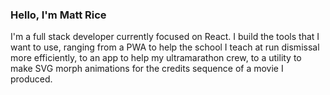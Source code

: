 ### Hello, I'm Matt Rice
I'm a full stack developer currently focused on React. I build the tools that I want to use, ranging from a PWA to help the school I teach at run dismissal more efficiently, to an app to help my ultramarathon crew, to a utility to make SVG morph animations for the credits sequence of a movie I produced.
